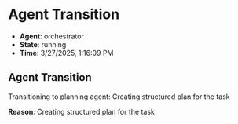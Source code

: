 # Agent Transition

- **Agent**: orchestrator
- **State**: running
- **Time**: 3/27/2025, 1:16:09 PM

## Agent Transition

Transitioning to planning agent: Creating structured plan for the task

**Reason**: Creating structured plan for the task

